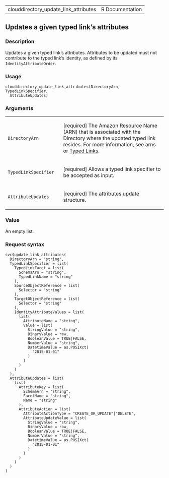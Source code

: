 <table style="width: 100%;">
<tbody>
<tr class="odd">
<td>clouddirectory_update_link_attributes</td>
<td style="text-align: right;">R Documentation</td>
</tr>
</tbody>
</table>

## Updates a given typed link’s attributes

### Description

Updates a given typed link’s attributes. Attributes to be updated must
not contribute to the typed link’s identity, as defined by its
`IdentityAttributeOrder`.

### Usage

    clouddirectory_update_link_attributes(DirectoryArn, TypedLinkSpecifier,
      AttributeUpdates)

### Arguments

<table>
<colgroup>
<col style="width: 35%" />
<col style="width: 65%" />
</colgroup>
<tbody>
<tr class="odd">
<td><code
id="clouddirectory_update_link_attributes_:_DirectoryArn">DirectoryArn</code></td>
<td><p>[required] The Amazon Resource Name (ARN) that is associated with
the Directory where the updated typed link resides. For more
information, see arns or <a
href="https://docs.aws.amazon.com/clouddirectory/latest/developerguide/directory_objects_links.html#directory_objects_links_typedlink">Typed
Links</a>.</p></td>
</tr>
<tr class="even">
<td><code
id="clouddirectory_update_link_attributes_:_TypedLinkSpecifier">TypedLinkSpecifier</code></td>
<td><p>[required] Allows a typed link specifier to be accepted as
input.</p></td>
</tr>
<tr class="odd">
<td><code
id="clouddirectory_update_link_attributes_:_AttributeUpdates">AttributeUpdates</code></td>
<td><p>[required] The attributes update structure.</p></td>
</tr>
</tbody>
</table>

### Value

An empty list.

### Request syntax

    svc$update_link_attributes(
      DirectoryArn = "string",
      TypedLinkSpecifier = list(
        TypedLinkFacet = list(
          SchemaArn = "string",
          TypedLinkName = "string"
        ),
        SourceObjectReference = list(
          Selector = "string"
        ),
        TargetObjectReference = list(
          Selector = "string"
        ),
        IdentityAttributeValues = list(
          list(
            AttributeName = "string",
            Value = list(
              StringValue = "string",
              BinaryValue = raw,
              BooleanValue = TRUE|FALSE,
              NumberValue = "string",
              DatetimeValue = as.POSIXct(
                "2015-01-01"
              )
            )
          )
        )
      ),
      AttributeUpdates = list(
        list(
          AttributeKey = list(
            SchemaArn = "string",
            FacetName = "string",
            Name = "string"
          ),
          AttributeAction = list(
            AttributeActionType = "CREATE_OR_UPDATE"|"DELETE",
            AttributeUpdateValue = list(
              StringValue = "string",
              BinaryValue = raw,
              BooleanValue = TRUE|FALSE,
              NumberValue = "string",
              DatetimeValue = as.POSIXct(
                "2015-01-01"
              )
            )
          )
        )
      )
    )
